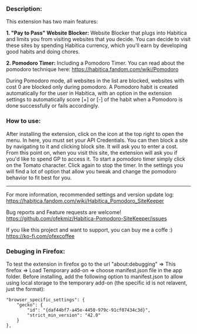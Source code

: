 
### Description:
This extension has two main features:

**1. "Pay to Pass" Website Blocker:**
Website Blocker that plugs into Habitica and limits you from visiting websites that you decide. You can decide to visit these sites by spending Habitica currency, which you'll earn by developing good habits and doing chores.

**2. Pomodoro Timer:**
Including a Pomodoro Timer.
You can read about the pomodoro technique here:
https://habitica.fandom.com/wiki/Pomodoro

During Pomodoro mode, all websites in the list are blocked, websites with cost 0 are blocked only during pomodoro.
A Pomodoro habit is created automatically for the user in Habitica, with an option in the extension settings to automatically score [+] or [-] of the habit when a Pomodoro is done successfully or fails accordingly.

### How to use:
After installing the extension, click on the icon at the top right to open the menu. In here, you must set your API Credentials. You can then block a site by navigating to it and clicking block site. It will ask you to enter a cost. From this point on, when you visit this site, the extension will ask you if you'd like to spend GP to access it. To start a pomodoro timer simply click on the Tomato character. Click again to stop the timer. In the settings you will find a lot of option that allow you tweak and change the pomodoro behavior to fit best for you.

-----------------------------------------

For more information, recommended settings and version update log:
https://habitica.fandom.com/wiki/Habitica_Pomodoro_SiteKeeper

Bug reports and Feature requests are welcome! https://github.com/ofekmiz/Habitica-Pomodoro-SiteKeeper/issues

If you like this project and want to support, you can buy me a coffe :) https://ko-fi.com/ofexcoffee

### Debuging in Firefox:
To test the extension in firefox go to the url "about:debugging" => This firefox => Load Temporary add-on => choose manifest.json file in the app folder.
Before installing, add the following option to manifest.json to allow using local storage to the temporary add-on 
(the specific id is not relavent, just the format):

    "browser_specific_settings": {
        "gecko": {
            "id": "{daf44bf7-a45e-4450-979c-91cf07434c3d}",
            "strict_min_version": "42.0"
        }
    },
